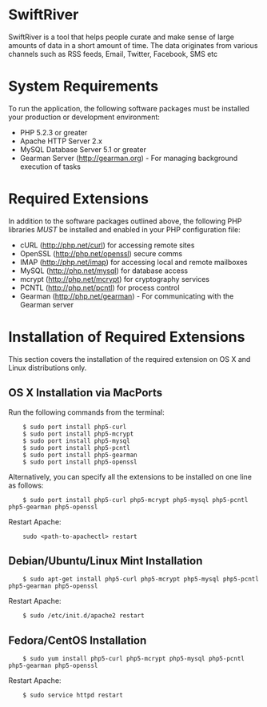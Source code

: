 SwiftRiver
==========
SwiftRiver is a tool that helps people curate and make sense of large amounts of
data in a short amount of time. The data originates from various channels such as
RSS feeds, Email, Twitter, Facebook, SMS etc

System Requirements
====================
To run the application, the following software packages must be installed your production 
or development environment:

 * PHP 5.2.3 or greater
 * Apache HTTP Server 2.x
 * MySQL Database Server 5.1 or greater
 * Gearman Server (http://gearman.org) - For managing background execution of tasks

Required Extensions
===================
In addition to the software packages outlined above, the following PHP libraries *MUST* be installed and
enabled in your PHP configuration file:
 
  * cURL (http://php.net/curl) for accessing remote sites
  * OpenSSL (http://php.net/openssl) secure comms
  * IMAP (http://php.net/imap) for accessing local and remote mailboxes
  * MySQL (http://php.net/mysql) for database access
  * mcrypt (http://php.net/mcrypt) for cryptography services
  * PCNTL (http://php.net/pcntl) for process control
  * Gearman (http://php.net/gearman) - For communicating with the Gearman server


Installation of Required Extensions
===================================
This section covers the installation of the required extension on OS X and Linux distributions only.

OS X Installation via MacPorts
------------------------------
Run the following commands from the terminal:

        $ sudo port install php5-curl
        $ sudo port install php5-mcrypt
        $ sudo port install php5-mysql
        $ sudo port install php5-pcntl
        $ sudo port install php5-gearman
        $ sudo port install php5-openssl
    
Alternatively, you can specify all the extensions to be installed on one line as follows:
    
        $ sudo port install php5-curl php5-mcrypt php5-mysql php5-pcntl php5-gearman php5-openssl
        
Restart Apache:
    
        sudo <path-to-apachectl> restart

Debian/Ubuntu/Linux Mint Installation
-------------------------------------

        $ sudo apt-get install php5-curl php5-mcrypt php5-mysql php5-pcntl php5-gearman php5-openssl

Restart Apache:

        $ sudo /etc/init.d/apache2 restart

Fedora/CentOS Installation
--------------------------

        $ sudo yum install php5-curl php5-mcrypt php5-mysql php5-pcntl php5-gearman php5-openssl

Restart Apache:

        $ sudo service httpd restart
        